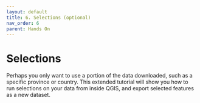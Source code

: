 ```yaml
---
layout: default
title: 6. Selections (optional)
nav_order: 6
parent: Hands On
---
```

# Selections 
Perhaps you only want to use a portion of the data downloaded, such as a specific province or country. This extended tutorial will show you how to run selections on your data from inside QGIS, and export selected features as a new dataset. 

